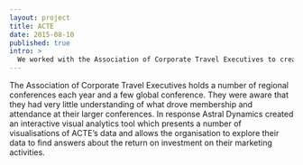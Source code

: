 ```yaml
---
layout: project
title: ACTE
date: 2015-08-10
published: true
intro: >
  We worked with the Association of Corporate Travel Executives to create a visualisation tool for analysis of their conference data.
---
```


The Association of Corporate Travel Executives holds a number of regional conferences each year and a few global conference. They were aware that they had very little understanding of what drove membership and attendance at their larger conferences. In response Astral Dynamics created an interactive visual analytics tool which presents a number of visualisations of ACTE’s data and allows the organisation to explore their data to find answers about the return on investment on their marketing activities. 
